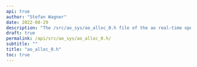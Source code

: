 ```yaml
---
api: true
author: "Stefan Wagner"
date: 2022-08-29
description: "The /src/ao_sys/ao_alloc_0.h file of the ao real-time operating system."
draft: true
permalink: /api/src/ao_sys/ao_alloc_0.h/
subtitle: ""
title: "ao_alloc_0.h"
toc: true
---
```



